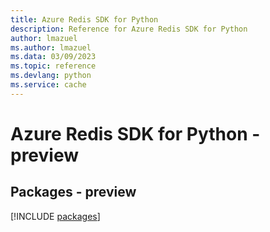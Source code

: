 ```yaml
---
title: Azure Redis SDK for Python
description: Reference for Azure Redis SDK for Python
author: lmazuel
ms.author: lmazuel
ms.data: 03/09/2023
ms.topic: reference
ms.devlang: python
ms.service: cache
---
```

# Azure Redis SDK for Python - preview
## Packages - preview
[!INCLUDE [packages](redis-index.md)]